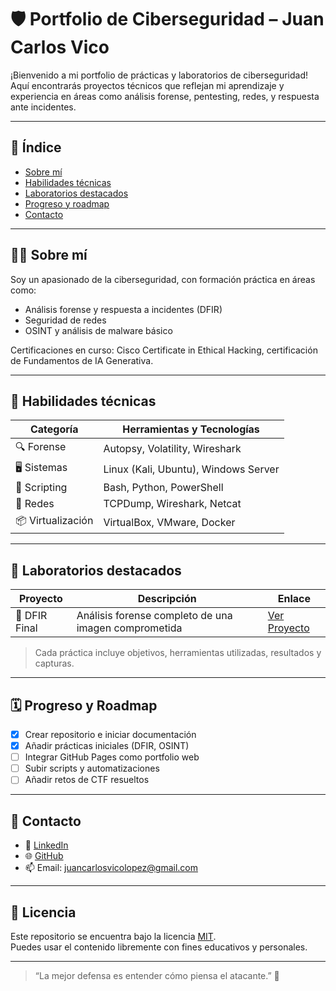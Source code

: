 # 🛡️ Portfolio de Ciberseguridad – Juan Carlos Vico

¡Bienvenido a mi portfolio de prácticas y laboratorios de ciberseguridad!  
Aquí encontrarás proyectos técnicos que reflejan mi aprendizaje y experiencia en áreas como análisis forense, pentesting, redes, y respuesta ante incidentes.

---

## 📌 Índice

- [Sobre mí](#sobre-mí)
- [Habilidades técnicas](#habilidades-técnicas)
- [Laboratorios destacados](#laboratorios-destacados)
- [Progreso y roadmap](#progreso-y-roadmap)
- [Contacto](#contacto)

---

## 👨‍💻 Sobre mí

Soy un apasionado de la ciberseguridad, con formación práctica en áreas como:

- Análisis forense y respuesta a incidentes (DFIR)
- Seguridad de redes
- OSINT y análisis de malware básico

Certificaciones en curso: Cisco Certificate in Ethical Hacking, certificación de Fundamentos de IA Generativa.

---

## 🧰 Habilidades técnicas

| Categoría           | Herramientas y Tecnologías |
|---------------------|----------------------------|
| 🔍 Forense           | Autopsy, Volatility, Wireshark |
| 🖥️ Sistemas          | Linux (Kali, Ubuntu), Windows Server |
| 📜 Scripting         | Bash, Python, PowerShell |
| 📡 Redes             | TCPDump, Wireshark, Netcat |
| 📦 Virtualización    | VirtualBox, VMware, Docker |

---

## 🧪 Laboratorios destacados

| Proyecto | Descripción | Enlace |
|---------|-------------|--------|
| 🧠 DFIR Final | Análisis forense completo de una imagen comprometida | [Ver Proyecto](./Laboratorios/DFIR-Proyecto-Final) |

> Cada práctica incluye objetivos, herramientas utilizadas, resultados y capturas.

---

## 🗓️ Progreso y Roadmap

- [x] Crear repositorio e iniciar documentación
- [x] Añadir prácticas iniciales (DFIR, OSINT)
- [ ] Integrar GitHub Pages como portfolio web
- [ ] Subir scripts y automatizaciones
- [ ] Añadir retos de CTF resueltos

---

## 🤝 Contacto

- 💼 [LinkedIn](https://www.linkedin.com/in/juan-carlos-v-602a43102)
- 🌐 [GitHub](https://github.com/JCVico)
- 📫 Email: juancarlosvicolopez@gmail.com

---

## 📜 Licencia

Este repositorio se encuentra bajo la licencia [MIT](LICENSE).  
Puedes usar el contenido libremente con fines educativos y personales.

---

> “La mejor defensa es entender cómo piensa el atacante.” 🧠


